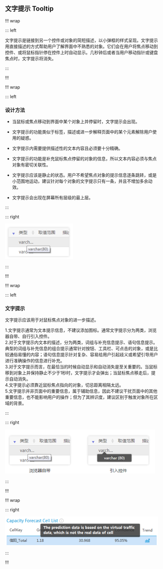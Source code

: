 ## 文字提示 Tooltip ##

!!! wrap

::: left

文字提示是链接到另一个控件或对象的简短描述，以小弹框的样式呈现。文字提示用直接描述的方式帮助用户了解界面中不熟悉的对象。它们会在用户将焦点移动到控件、或将鼠标指针停在控件上时自动显示。几秒钟后或者当用户移动指针或键盘焦点时，文字提示将消失。

:::

!!!

!!! wrap

::: left

### 设计方法 ###

- 当鼠标或焦点移动到界面中某个对象上并停留时，文字提示会出现。

- 文字提示的功能类似于标签，描述或进一步解释页面中的某个元素解除用户使用的疑惑。

- 文字提示内需要提供描述性的文本内容且必须要十分精确。

- 文字提示的功能是补充鼠标焦点停留的对象的信息，所以文本内容必须与焦点对象有密切关联性。

- 文字提示应该是静止的状态。用户不希望焦点对象的提示信息逐条跳转，或是小范围地运动，建议针对每个对象的文字提示只有一条，并且不增加多余动效。

- 文字提示会出现在屏幕所有层级的最上层。

:::

::: right

![](../imgs/组件/文字提示Tooltips/img_tooltip_1.png)

:::

!!!

!!! wrap

::: left

### 文字提示 ###

文字提示应该用于对鼠标焦点对象的进一步描述。

1.文字提示通常为文本提示信息，不建议添加图标。通常文字提示分为两类，浏览器自带、自行引入控件。<br>
2.对于文字提示内文本的描述，分为两类，词组与补充信息提示、语句信息提示。典型的词组与补充信息的组合提示通常针对按钮、工具栏、可点击的对象，或是比较通俗易懂的内容；语句信息提示针对复杂、容易给用户引起歧义或希望引导用户进行准确操作的信息进行补充。<br>
3.对于文字提示而言，在最恰当的时候自动显示和自动消失是至关重要的。当鼠标移到对象上并保持静止不少于1秒时，文字提示才会弹出；当鼠标焦点移走后，提示自动消失。<br>
4.文字提示必须靠近鼠标焦点指向的对象，切忌距离相隔太远。<br>
5.文字提示并非页面中的重要信息，属于辅助信息，因此不建议干扰页面中的其他重要信息，也不能影响用户的操作；但为了其辨识度，建议区别于触发对象所在区域的背景。

:::

::: right

![](../imgs/组件/文字提示Tooltips/img_tooltip_2.png)

:::

!!!

!!! wrap

:::  right

![](../imgs/组件/文字提示Tooltips/img_tooltip_3.png)

:::

!!!





